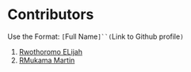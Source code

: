 # Contributors

Use the Format: `[`Full Name`]``(`Link to Github profile`)`

1. [Rwothoromo ELijah](https://github.com/Rwothoromo)
1. [RMukama Martin](https://github.com/Mukama1)
